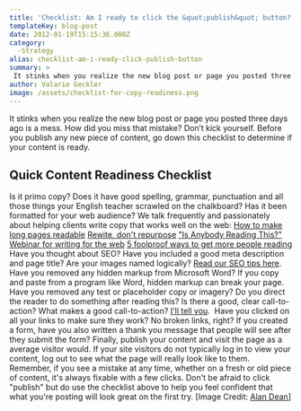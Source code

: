 ```yaml
---
title: 'Checklist: Am I ready to click the &quot;publish&quot; button?'
templateKey: blog-post
date: 2012-01-19T15:15:36.000Z
category: 
  -Strategy
alias: checklist-am-i-ready-click-publish-button
summary: > 
 It stinks when you realize the new blog post or page you posted three days ago is a mess. How did you miss that mistake? Don’t kick yourself. Before you publish any new piece of content, go down this checklist to determine if your content is ready.
author: Valarie Geckler
image: /assets/checklist-for-copy-readiness.png
---
```


It stinks when you realize the new blog post or page you posted three days ago is a mess. How did you miss that mistake? Don’t kick yourself. Before you publish any new piece of content, go down this checklist to determine if your content is ready.

Quick Content Readiness Checklist
---------------------------------

Is it primo copy? Does it have good spelling, grammar, punctuation and all those things your English teacher scrawled on the chalkboard? Has it been formatted for your web audience? We talk frequently and passionately about helping clients write copy that works well on the web: [How to make long pages readable](/insights/how-make-long-pages-readable) [Rewite, don't repurpose](/insights/web-writing-re-write-don-t-re-purpose) ["Is Anybody Reading This?" Webinar for writing for the web](/insights/anybody-reading-writing-content-web-webinar-recording) [5 foolproof ways to get more people reading](/insights/5-fool-proof-ways-get-more-people-reading-your-web-copy) Have you thought about SEO? Have you included a good meta description and page title? Are your images named logically? [Read our SEO tips here](/insights/seo-strategy-de-mystified). Have you removed any hidden markup from Microsoft Word? If you copy and paste from a program like Word, hidden markup can break your page.  Have you removed any test or placeholder copy or imagery? Do you direct the reader to do something after reading this? Is there a good, clear call-to-action? What makes a good call-to-action? [I'll tell you](/insights/content-generation-and-ctas-do-your-site-visitors-know-what-do-next).  Have you clicked on all your links to make sure they work? No broken links, right? If you created a form, have you also written a thank you message that people will see after they submit the form? Finally, publish your content and visit the page as a average visitor would. If your site visitors do not typically log in to view your content, log out to see what the page will really look like to them. Remember, if you see a mistake at any time, whether on a fresh or old piece of content, it's always fixable with a few clicks. Don't be afraid to click "publish" but do use the checklist above to help you feel confident that what you're posting will look great on the first try. \[Image Credit: [Alan Dean](http://www.flickr.com/photos/alan-dean/)\]